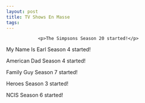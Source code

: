 ```yaml
---
layout: post
title: TV Shows En Masse
tags:
---
```



                <p>The Simpsons Season 20 started!</p>
<p>My Name Is Earl Season 4 started!</p>
<p>American Dad Season 4 started!</p>
<p>Family Guy Season 7 started!</p>
<p>Heroes Season 3 started!</p>
<p>NCIS Season 6 started!</p>
